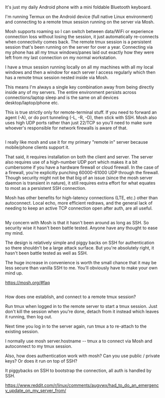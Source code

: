 It's just my daily Android phone with a mini foldable Bluetooth keyboard.

I'm running Termux on the Android device (full native Linux environment) and connecting to a remote tmux session running on the server via Mosh.

Mosh supports roaming so I can switch between data/WiFi or experience connection loss without losing the session, it just automatically re-connects when connectivity comes back. The remote tmux session is a persistent session that's been running on the server for over a year. Connecting via my phone has all my tmux windows/panes laid out exactly how they were left from my last connection on my normal workstation.

I have a tmux session running locally on all my machines with all my local windows and then a window for each server I access regularly which then has a remote tmux session nested inside via Mosh.

This means I'm always a single key combination away from being directly inside any of my servers. The entire environment persists across connections/laptop sleep and is the same on all devices desktop/laptop/phone etc.


This is true strictly only for remote-terminal stuff. If you need to forward an agent (-A), or do port tunneling (-L, -R, -D), then stick with SSH. Mosh also uses high UDP ports rather than just 22/TCP so you'll need to make sure whoever's responsible for network firewalls is aware of that.

##

I really like mosh and use it for my primary "remote in" server because mobile/phone clients support it.

That said, it requires installation on both the client and server. The server also requires use of a high-number UDP port which makes it a bit cumbersome if you have a hardware firewall or cloud firewall. In the case of a firewall, you're explicitly punching 60000-61000 UDP through the firewall. Though security might not be that big of an issue (since the mosh server daemon is transient in nature), it still requires extra effort for what equates to most as a persistent SSH connection.


Mosh has other benefits for high-latency connections (LTE, etc.) other than autoconnect. Local echo, more efficient redraws, and the general lack of needing to keep an active TCP connection open after auth, are all useful.

##

My concern with Mosh is that it hasn't been around as long as SSH. So security wise it hasn't been battle tested. Anyone have any thought to ease my mind.

The design is relatively simple and piggy backs on SSH for authentication so there shouldn't be a large attack surface. But you're absolutely right, it hasn't been battle tested as well as SSH.

The huge increase in convenience is worth the small chance that it may be less secure than vanilla SSH to me. You'll obviously have to make your own mind up.

https://mosh.org/#faq

##

How does one establish, and connect to a remote tmux session?

Run tmux when logged in to the remote server to start a tmux session. Just don't kill the session when you're done, detach from it instead which leaves it running, then log out.

Next time you log in to the server again, run tmux a to re-attach to the existing session.

I normally use mosh server.hostname -- tmux a to connect via Mosh and autoconnect to my tmux session.

Also, how does authentication work with mosh? Can you use public / private keys? Or does it run on top of SSH?

It piggybacks on SSH to bootstrap the connection, all auth is handled by SSH.

https://www.reddit.com/r/linux/comments/augvwx/had_to_do_an_emergency_update_on_my_server_from/
